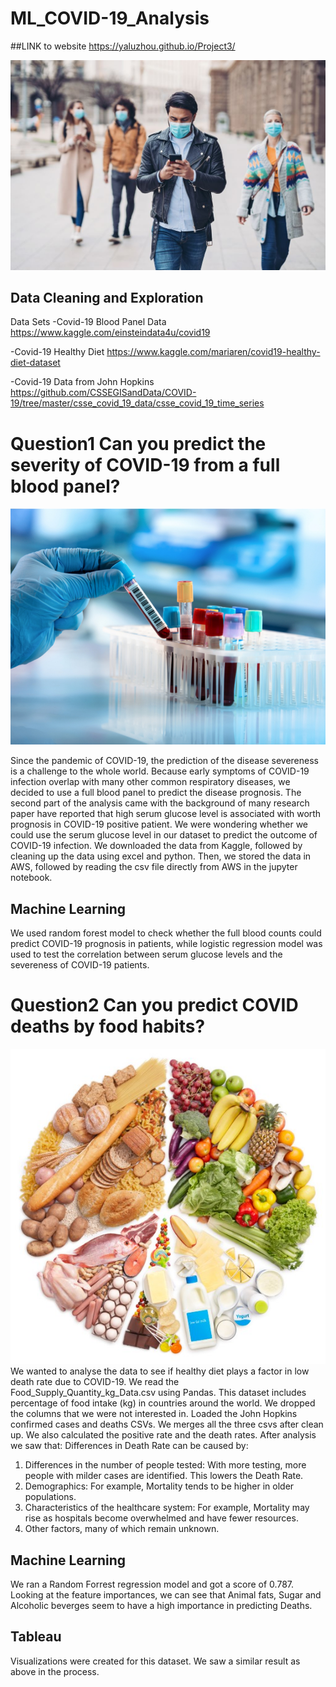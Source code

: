 # ML_COVID-19_Analysis
##LINK to website https://yaluzhou.github.io/Project3/

![covid](GettyImages-1214886737_e4ebdc2f-6f02-44dc-9714-f55b850b58c9-prv.jpg)

## Data Cleaning and Exploration

Data Sets
-Covid-19 Blood Panel Data 
https://www.kaggle.com/einsteindata4u/covid19

-Covid-19 Healthy Diet
https://www.kaggle.com/mariaren/covid19-healthy-diet-dataset

-Covid-19 Data from John Hopkins  
https://github.com/CSSEGISandData/COVID-19/tree/master/csse_covid_19_data/csse_covid_19_time_series

# Question1 Can you predict the severity of COVID-19 from a full blood panel?
![blood](shutterstock_1114244621.jpg)

Since the pandemic of COVID-19, the prediction of the disease severeness is a challenge to the whole world. Because early symptoms of COVID-19 infection overlap with many other common respiratory diseases, we decided to use a full blood panel to predict the disease prognosis.
The second part of the analysis came with the background of many research paper have reported that high serum glucose level is associated with worth prognosis in COVID-19 positive patient. We were wondering whether we could use the serum glucose level in our dataset to predict the outcome of COVID-19 infection.
We downloaded the data from Kaggle, followed by cleaning up the data using excel and python. Then, we stored the data in AWS, followed by reading the csv file directly from AWS in the jupyter notebook.

## Machine Learning
We used random forest model to check whether the full blood counts could predict COVID-19 prognosis in patients, while logistic regression model was used to test the correlation between serum glucose levels and the severeness of COVID-19 patients.

# Question2 Can you predict COVID deaths by food habits?
![food](food-pyramid.jpg)
We wanted to analyse the data to see if healthy diet plays a factor in low death rate due to COVID-19.
We read the Food_Supply_Quantity_kg_Data.csv using Pandas. This dataset includes percentage of food intake (kg) in countries around the world.
We dropped the columns that we were not interested in. Loaded the John Hopkins confirmed cases and deaths CSVs. We merges all the three csvs after clean up.
We also calculated the positive rate and the death rates. 
After analysis we saw that:
Differences in Death Rate can be caused by:
  1. Differences in the number of people tested: With more testing, more people with milder cases are identified. This lowers the Death Rate. 
  2. Demographics: For example, Mortality tends to be higher in older populations.
  3. Characteristics of the healthcare system: For example, Mortality may rise as hospitals become overwhelmed and have fewer resources.
  4. Other factors, many of which remain unknown.
  
 ## Machine Learning
 We ran a Random Forrest regression model and got a score of 0.787.
 Looking at the feature importances, we can see that Animal fats, Sugar and Alcoholic beverges seem to have a high importance in predicting Deaths.
 
 ## Tableau
 Visualizations were created for this dataset. We saw a similar result as above in the process. 
 
 

